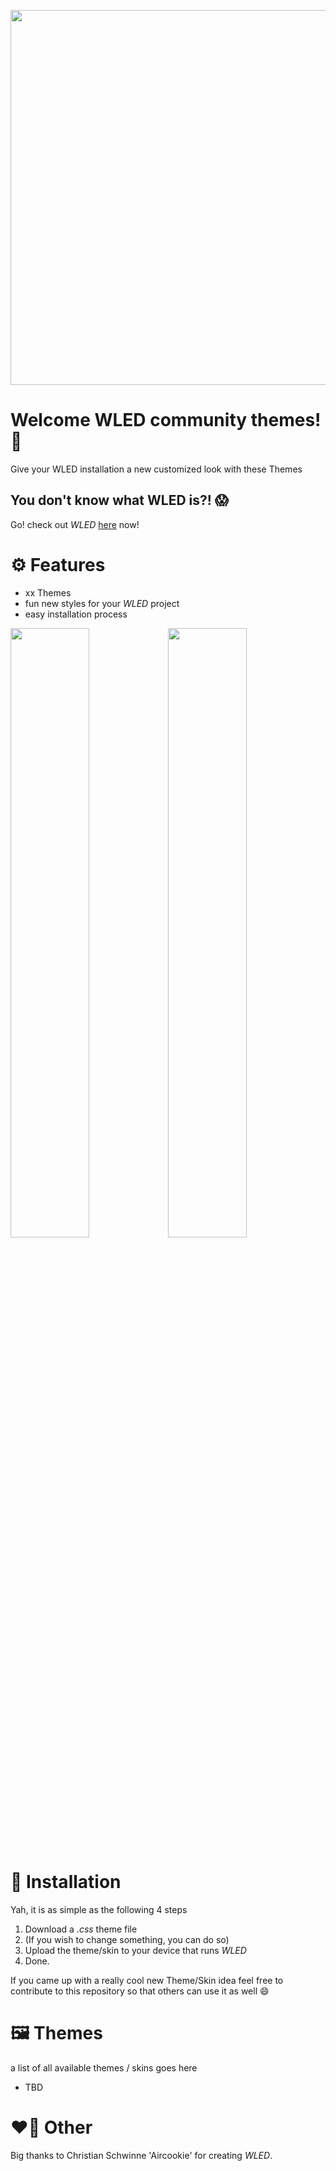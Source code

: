 <p align="center">
  <img width="600" src="https://picsum.photos/id/20/720">
</p>

# Welcome WLED community themes! 🌈

Give your WLED installation a new customized look with these Themes

## You don't know what **WLED** is?! 😱
Go! check out _WLED_ [here](https://github.com/Aircoookie/WLED) now!

# ⚙️ Features

- xx Themes
- fun new styles for your _WLED_ project
- easy installation process

<img src="https://picsum.photos/id/56/720" width="50%"><img src="https://picsum.photos/id/63/720" width="50%">

# 🎈 Installation

Yah, it is as simple as the following 4 steps

1. Download a _.css_ theme file
2. (If you wish to change something, you can do so)
3. Upload the theme/skin to your device that runs _WLED_
4. Done.

If you came up with a really cool new Theme/Skin idea feel free to contribute to this repository so that others can use it as well 😄

# 🖼️ Themes

a list of all available themes / skins goes here

- TBD

# ❤️‍🔥 Other
Big thanks to Christian Schwinne 'Aircookie' for creating _WLED_.
